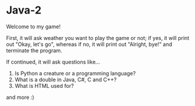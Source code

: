 # Java-2
Welcome to my game!

First, it will ask weather you want to play the game or not; if yes, it will print out "Okay, let's go", whereas if no, it will print out "Alright, bye!" and terminate the program. 

If continued, it will ask questions like...

1. Is Python a creature or a programming language?
2. What is a double in Java, C#, C and C++?
3. What is HTML used for?

and more :)
